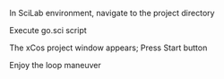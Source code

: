 In SciLab environment, navigate to the project directory

Execute go.sci script

The xCos project window appears; Press Start button

Enjoy the loop maneuver
